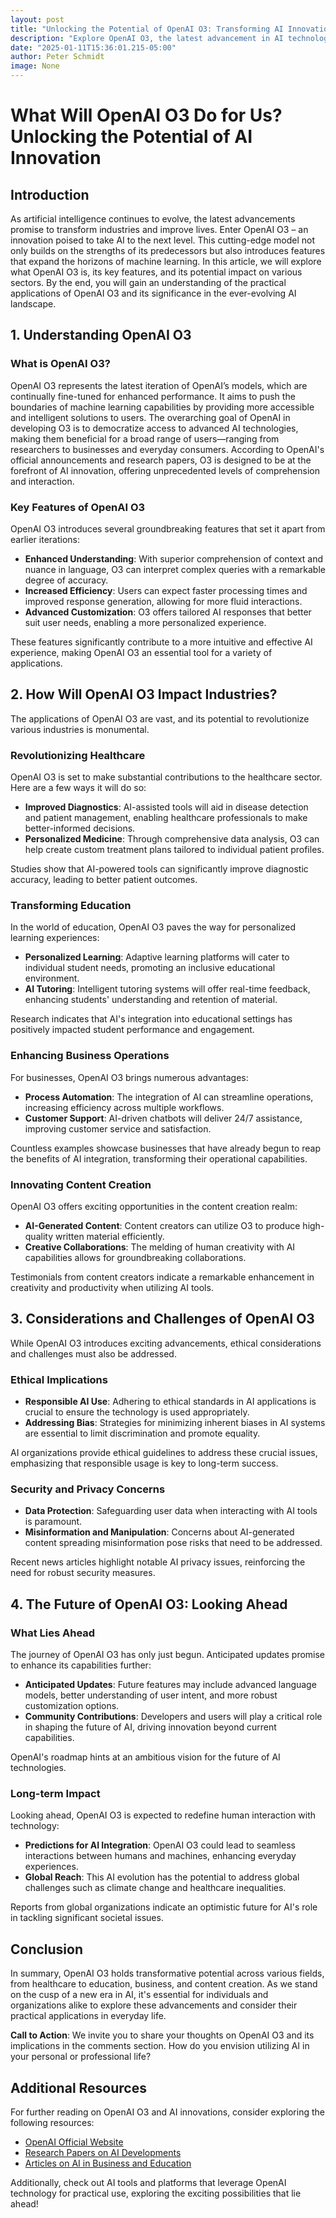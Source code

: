 ```yaml
---
layout: post
title: "Unlocking the Potential of OpenAI O3: Transforming AI Innovation"
description: "Explore OpenAI O3, the latest advancement in AI technology, which offers enhanced understanding, efficiency, and customization. Discover its transformative impact on industries such as healthcare, education, business, and content creation."
date: "2025-01-11T15:36:01.215-05:00"
author: Peter Schmidt
image: None
---
```

# What Will OpenAI O3 Do for Us? Unlocking the Potential of AI Innovation

## Introduction

As artificial intelligence continues to evolve, the latest advancements promise to transform industries and improve lives. Enter OpenAI O3 – an innovation poised to take AI to the next level. This cutting-edge model not only builds on the strengths of its predecessors but also introduces features that expand the horizons of machine learning. In this article, we will explore what OpenAI O3 is, its key features, and its potential impact on various sectors. By the end, you will gain an understanding of the practical applications of OpenAI O3 and its significance in the ever-evolving AI landscape.

## 1. Understanding OpenAI O3

### What is OpenAI O3?

OpenAI O3 represents the latest iteration of OpenAI’s models, which are continually fine-tuned for enhanced performance. It aims to push the boundaries of machine learning capabilities by providing more accessible and intelligent solutions to users. The overarching goal of OpenAI in developing O3 is to democratize access to advanced AI technologies, making them beneficial for a broad range of users—ranging from researchers to businesses and everyday consumers. According to OpenAI's official announcements and research papers, O3 is designed to be at the forefront of AI innovation, offering unprecedented levels of comprehension and interaction.

### Key Features of OpenAI O3

OpenAI O3 introduces several groundbreaking features that set it apart from earlier iterations:

- **Enhanced Understanding**: With superior comprehension of context and nuance in language, O3 can interpret complex queries with a remarkable degree of accuracy.
- **Increased Efficiency**: Users can expect faster processing times and improved response generation, allowing for more fluid interactions.
- **Advanced Customization**: O3 offers tailored AI responses that better suit user needs, enabling a more personalized experience.

These features significantly contribute to a more intuitive and effective AI experience, making OpenAI O3 an essential tool for a variety of applications.

## 2. How Will OpenAI O3 Impact Industries?

The applications of OpenAI O3 are vast, and its potential to revolutionize various industries is monumental.

### Revolutionizing Healthcare

OpenAI O3 is set to make substantial contributions to the healthcare sector. Here are a few ways it will do so:

- **Improved Diagnostics**: AI-assisted tools will aid in disease detection and patient management, enabling healthcare professionals to make better-informed decisions.
- **Personalized Medicine**: Through comprehensive data analysis, O3 can help create custom treatment plans tailored to individual patient profiles.

Studies show that AI-powered tools can significantly improve diagnostic accuracy, leading to better patient outcomes.

### Transforming Education

In the world of education, OpenAI O3 paves the way for personalized learning experiences:

- **Personalized Learning**: Adaptive learning platforms will cater to individual student needs, promoting an inclusive educational environment.
- **AI Tutoring**: Intelligent tutoring systems will offer real-time feedback, enhancing students' understanding and retention of material.

Research indicates that AI's integration into educational settings has positively impacted student performance and engagement.

### Enhancing Business Operations

For businesses, OpenAI O3 brings numerous advantages:

- **Process Automation**: The integration of AI can streamline operations, increasing efficiency across multiple workflows.
- **Customer Support**: AI-driven chatbots will deliver 24/7 assistance, improving customer service and satisfaction.

Countless examples showcase businesses that have already begun to reap the benefits of AI integration, transforming their operational capabilities.

### Innovating Content Creation

OpenAI O3 offers exciting opportunities in the content creation realm:

- **AI-Generated Content**: Content creators can utilize O3 to produce high-quality written material efficiently.
- **Creative Collaborations**: The melding of human creativity with AI capabilities allows for groundbreaking collaborations.

Testimonials from content creators indicate a remarkable enhancement in creativity and productivity when utilizing AI tools.

## 3. Considerations and Challenges of OpenAI O3

While OpenAI O3 introduces exciting advancements, ethical considerations and challenges must also be addressed.

### Ethical Implications

- **Responsible AI Use**: Adhering to ethical standards in AI applications is crucial to ensure the technology is used appropriately.
- **Addressing Bias**: Strategies for minimizing inherent biases in AI systems are essential to limit discrimination and promote equality.

AI organizations provide ethical guidelines to address these crucial issues, emphasizing that responsible usage is key to long-term success.

### Security and Privacy Concerns

- **Data Protection**: Safeguarding user data when interacting with AI tools is paramount.
- **Misinformation and Manipulation**: Concerns about AI-generated content spreading misinformation pose risks that need to be addressed.

Recent news articles highlight notable AI privacy issues, reinforcing the need for robust security measures.

## 4. The Future of OpenAI O3: Looking Ahead

### What Lies Ahead

The journey of OpenAI O3 has only just begun. Anticipated updates promise to enhance its capabilities further:

- **Anticipated Updates**: Future features may include advanced language models, better understanding of user intent, and more robust customization options.
- **Community Contributions**: Developers and users will play a critical role in shaping the future of AI, driving innovation beyond current capabilities.

OpenAI's roadmap hints at an ambitious vision for the future of AI technologies.

### Long-term Impact

Looking ahead, OpenAI O3 is expected to redefine human interaction with technology:

- **Predictions for AI Integration**: OpenAI O3 could lead to seamless interactions between humans and machines, enhancing everyday experiences.
- **Global Reach**: This AI evolution has the potential to address global challenges such as climate change and healthcare inequalities.

Reports from global organizations indicate an optimistic future for AI's role in tackling significant societal issues.

## Conclusion

In summary, OpenAI O3 holds transformative potential across various fields, from healthcare to education, business, and content creation. As we stand on the cusp of a new era in AI, it's essential for individuals and organizations alike to explore these advancements and consider their practical applications in everyday life. 

**Call to Action**: We invite you to share your thoughts on OpenAI O3 and its implications in the comments section. How do you envision utilizing AI in your personal or professional life? 

## Additional Resources

For further reading on OpenAI O3 and AI innovations, consider exploring the following resources:

- [OpenAI Official Website](https://openai.com)
- [Research Papers on AI Developments](https://openai.com/research/)
- [Articles on AI in Business and Education](https://www.forbes.com/sites/forbestechcouncil/)

Additionally, check out AI tools and platforms that leverage OpenAI technology for practical use, exploring the exciting possibilities that lie ahead!